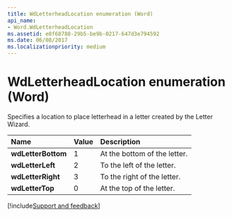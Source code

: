 ```yaml
---
title: WdLetterheadLocation enumeration (Word)
api_name:
- Word.WdLetterheadLocation
ms.assetid: e8f68788-29b5-be9b-0217-647d3e794592
ms.date: 06/08/2017
ms.localizationpriority: medium
---
```



# WdLetterheadLocation enumeration (Word)

Specifies a location to place letterhead in a letter created by the Letter Wizard.



|Name|Value|Description|
|:-----|:-----|:-----|
| **wdLetterBottom**|1|At the bottom of the letter.|
| **wdLetterLeft**|2|To the left of the letter.|
| **wdLetterRight**|3|To the right of the letter.|
| **wdLetterTop**|0|At the top of the letter.|

[!include[Support and feedback](~/includes/feedback-boilerplate.md)]